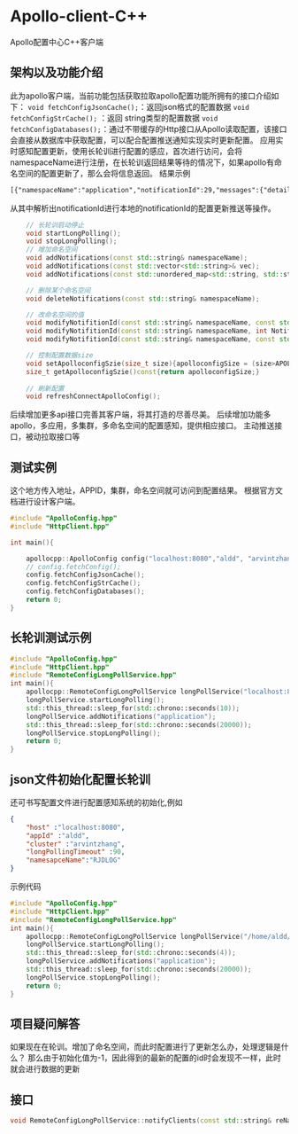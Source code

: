 # Apollo-client-C++
Apollo配置中心C++客户端
## 架构以及功能介绍
此为apollo客户端，当前功能包括获取拉取apollo配置功能所拥有的接口介绍如下：
`void fetchConfigJsonCache();`：返回json格式的配置数据
`void fetchConfigStrCache();` ：返回 string类型的配置数据
`void fetchConfigDatabases();`：通过不带缓存的Http接口从Apollo读取配置，该接口会直接从数据库中获取配置，可以配合配置推送通知实现实时更新配置。
应用实时感知配置更新，使用长轮训进行配置的感应，首次进行访问，会将namespaceName进行注册，在长轮训返回结果等待的情况下，如果apollo有命名空间的配置更新了，那么会将信息返回。
结果示例
```txt
[{"namespaceName":"application","notificationId":29,"messages":{"details":{"aldd+arvintzhang+application":29,"aldd+default+application":2}}}]
```
从其中解析出notificationId进行本地的notificationId的配置更新推送等操作。
```cpp
    // 长轮训启动停止
    void startLongPolling();
    void stopLongPolling();
    // 增加命名空间
    void addNotifications(const std::string& namespaceName);
    void addNotifications(const std::vector<std::string>& vec);
    void addNotifications(const std::unordered_map<std::string, std::string> &maps);

    // 删除某个命名空间
    void deleteNotifications(const std::string& namespaceName);

    // 改命名空间的值
    void modifyNotifitionId(const std::string& namespaceName, const std::string& NotifitionIdStr);
    void modifyNotifitionId(const std::string& namespaceName, int NotifitionIdINT);
    void modifyNotifitionId(const std::string& namespaceName, const std::string& NotifitionIdStr ,int NotifitionId);

    // 控制配置数据size
    void setApolloconfigSzie(size_t size){apolloconfigSize = (size>APOLLOCONFIGCACHESIZE?APOLLOCONFIGCACHESIZE:size);}
    size_t getApolloconfigSzie()const{return apolloconfigSize;}
    
    // 刷新配置
    void refreshConnectApolloConfig();
```
后续增加更多api接口完善其客户端，将其打造的尽善尽美。
后续增加功能多apollo，多应用，多集群，多命名空间的配置感知，提供相应接口。
主动推送接口，被动拉取接口等
## 测试实例
这个地方传入地址，APPID，集群，命名空间就可访问到配置结果。
根据官方文档进行设计客户端。

```cpp
#include "ApolloConfig.hpp"
#include "HttpClient.hpp"

int main(){

    apollocpp::ApolloConfig config("localhost:8080","aldd", "arvintzhang", "RJDLOG");
    // config.fetchConfig();
    config.fetchConfigJsonCache();
    config.fetchConfigStrCache();
    config.fetchConfigDatabases();
    return 0;
}
```
## 长轮训测试示例
```cpp
#include "ApolloConfig.hpp"
#include "HttpClient.hpp"
#include "RemoteConfigLongPollService.hpp"
int main(){
    apollocpp::RemoteConfigLongPollService longPollService("localhost:8080","aldd","arvintzhang","RJDLOG");
    longPollService.startLongPolling();
    std::this_thread::sleep_for(std::chrono::seconds(10));
    longPollService.addNotifications("application");
    std::this_thread::sleep_for(std::chrono::seconds(20000));
    longPollService.stopLongPolling();
    return 0;
}
```

## json文件初始化配置长轮训
还可书写配置文件进行配置感知系统的初始化,例如
```json
{
    "host" :"localhost:8080",
    "appId" :"aldd",
    "cluster" :"arvintzhang", 
    "longPollingTimeout" :90,
    "namesapceName":"RJDLOG"
}
```
示例代码
```cpp
#include "ApolloConfig.hpp"
#include "HttpClient.hpp"
#include "RemoteConfigLongPollService.hpp"
int main(){
    apollocpp::RemoteConfigLongPollService longPollService("/home/aldd/JD/apollo_cpp_sdk/config.json");
    longPollService.startLongPolling();
    std::this_thread::sleep_for(std::chrono::seconds(4));
    longPollService.addNotifications("application");
    std::this_thread::sleep_for(std::chrono::seconds(20000));
    longPollService.stopLongPolling();
    return 0;
}
```

## 项目疑问解答
如果现在在轮训。增加了命名空间，而此时配置进行了更新怎么办，处理逻辑是什么？
那么由于初始化值为-1，因此得到的最新的配置的id时会发现不一样，此时就会进行数据的更新


## 接口
```cpp
void RemoteConfigLongPollService::notifyClients(const std::string& reNamespaceName);
```
